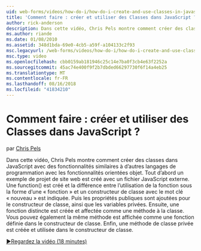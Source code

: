 ```yaml
---
uid: web-forms/videos/how-do-i/how-do-i-create-and-use-classes-in-javascript
title: 'Comment faire : créer et utiliser des Classes dans JavaScript ? | Microsoft Docs'
author: rick-anderson
description: Dans cette vidéo, Chris Pels montre comment créer des classes dans JavaScript avec des fonctionnalités similaires à d’autres langages de programmation avec orientée objet exploitation...
ms.author: riande
ms.date: 01/08/2010
ms.assetid: 348d1bda-69e0-4cb5-a59f-a104133c2f93
msc.legacyurl: /web-forms/videos/how-do-i/how-do-i-create-and-use-classes-in-javascript
msc.type: video
ms.openlocfilehash: cbb0159ab181946c25c14e7ba0f3cb4e63f2252a
ms.sourcegitcommit: 45ac74e400f9f2b7dbded66297730f6f14a4eb25
ms.translationtype: MT
ms.contentlocale: fr-FR
ms.lasthandoff: 08/16/2018
ms.locfileid: "41834210"
---
```

<a name="how-do-i-create-and-use-classes-in-javascript"></a>Comment faire : créer et utiliser des Classes dans JavaScript ?
====================
par [Chris Pels](https://twitter.com/chrispels)

Dans cette vidéo, Chris Pels montre comment créer des classes dans JavaScript avec des fonctionnalités similaires à d’autres langages de programmation avec les fonctionnalités orientées objet. Tout d’abord un exemple de projet de site web est créé avec un fichier JavaScript externe. Une function() est créé et la différence entre l’utilisation de la fonction sous la forme d’une « fonction » et un constructeur de classe avec le mot clé « nouveau » est indiquée. Puis les propriétés publiques sont ajoutées pour le constructeur de classe, ainsi que les variables privées. Ensuite, une fonction distincte est créée et affectée comme une méthode à la classe. Vous pouvez également la même méthode est affichée comme une fonction définie dans le constructeur de classe. Enfin, une méthode de classe privée est créée et utilisée dans le constructeur de classe.

[&#9654;Regardez la vidéo (18 minutes)](https://channel9.msdn.com/Blogs/ASP-NET-Site-Videos/how-do-i-create-and-use-classes-in-javascript)
